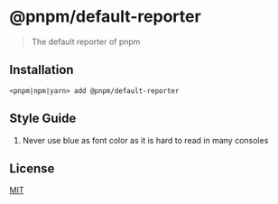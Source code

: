 # @pnpm/default-reporter

> The default reporter of pnpm

## Installation

```
<pnpm|npm|yarn> add @pnpm/default-reporter
```

## Style Guide

1. Never use blue as font color as it is hard to read in many consoles

## License

[MIT](LICENSE)

